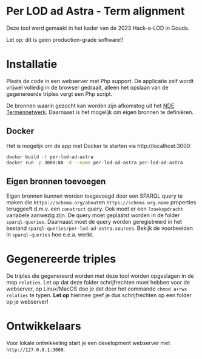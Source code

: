 # Per LOD ad Astra - Term alignment

Deze tool werd gemaakt in het kader van de 2023 Hack-a-LOD in Gouda.

Let op: dit is geen production-grade software!!

# Installatie

Plaats de code in een webserver met Php support. De applicatie zelf wordt vrijwel volledig in de browser gedraait, alleen het opslaan van de gegenereerde triples vergt een Php script.

De bronnen waarin gezocht kan worden zijn afkomstog uit het [NDE Termennetwerk](https://termennetwerk.netwerkdigitaalerfgoed.nl). Daarnaast is het mogelijk om eigen bronnen te definiëren.

## Docker
Het is mogelijk om de app met Docker te starten via http://localhost:3000:
```bash
docker build -t per-lod-ad-astra
docker run -p 3000:80 -d --name per-lod-ad-astra per-lod-ad-astra
```

## Eigen bronnen toevoegen
Eigen bronnen kunnen worden toegevoegd door een SPARQL query te maken die `https://schema.org/about`en `https://schema.org.name` properties teruggeeft d.m.v. een `construct` query. Ook moet er een `?zoekopdracht` variabele aanwezig zijn. De query moet geplaatst worden in de folder `sparql-queries`. Daarnaast moet de query worden geregistreerd in het bestand `sparql-queries/per-lod-ad-astra.sources`. Bekijk de voorbeelden in `sparql-queries` hoe e.e.a. werkt. 

# Gegenereerde triples
De triples die gegenereerd worden met deze tool worden opgeslagen in de map `relaties`. Let op dat deze folder schrijfrechten moet hebben voor de webserver, op Linux/MacOS doe je dat door het commando `chmod a+rwx relaties` te typen. **Let op** hiermee geef je dus schrijfrechten op een folder op je webserver!

# Ontwikkelaars
Voor lokale ontwikkeling start je een development webserver met `http://127.0.0.1:3000`.

